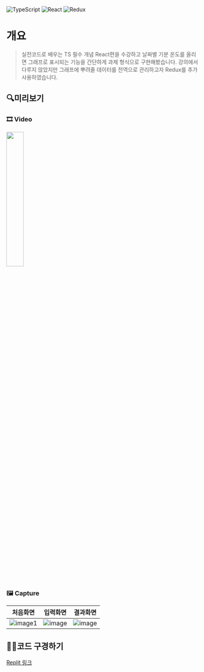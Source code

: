 ![TypeScript](https://img.shields.io/badge/typescript-%23007ACC.svg?style=for-the-badge&logo=typescript&logoColor=white) 
![React](https://img.shields.io/badge/react-%2320232a.svg?style=for-the-badge&logo=react&logoColor=%2361DAFB)
![Redux](https://img.shields.io/badge/redux-%23593d88.svg?style=for-the-badge&logo=redux&logoColor=white)
# 개요
> 실전코드로 배우는 TS 필수 개념 React편을 수강하고 날짜별 기분 온도를 올리면 그래프로 표시되는 기능을 간단하게 과제 형식으로 구현해봤습니다. 강의에서 다루지 않았지만 그래프에 뿌려줄 데이터를 전역으로 관리하고자 Redux를 추가 사용하였습니다.

## 🔍미리보기
### 🎞 Video

<img src="https://github.com/teon98/TS-Workspace-React/assets/49816869/d7728339-450f-474d-afc3-6e31127469ac" width="30%" />

### 🖼 Capture
| 처음화면 | 입력화면 | 결과화면 |
|:-------:|:-------:|:-------:|
|![image1](https://github.com/teon98/TS-Workspace-React/assets/49816869/eb9267d1-991e-463d-9c8b-889dc58bdfe1)|![image](https://github.com/teon98/TS-Workspace-React/assets/49816869/08d8b631-6ab9-4c53-a0e3-2b15f6159ebe)|![image](https://github.com/teon98/TS-Workspace-React/assets/49816869/a5742b85-ead3-4500-a550-e7297e880fa3)|

## 👨‍💻코드 구경하기
[Replit 링크](https://replit.com/@Chanran33/TS-WorkSpace-React?v=1)
